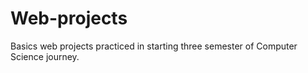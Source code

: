 # Web-projects<br>
Basics web projects practiced in starting three semester of Computer Science journey.
